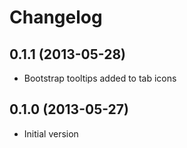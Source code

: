 # Changelog

## 0.1.1 (2013-05-28)

* Bootstrap tooltips added to tab icons

## 0.1.0 (2013-05-27)

* Initial version

